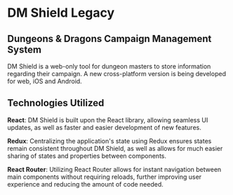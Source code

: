 # DM Shield Legacy

## Dungeons & Dragons Campaign Management System

DM Shield is a web-only tool for dungeon masters to store information regarding their campaign. 
A new cross-platform version is being developed for web, iOS and Android.

## Technologies Utilized

**React**: DM Shield is built upon the React library, allowing seamless UI updates, as well as faster
and easier development of new features.

**Redux**: Centralizing the application's state using Redux ensures states remain consistent throughout
DM Shield, as well as allows for much easier sharing of states and properties between components.

**React Router**: Utilizing React Router allows for instant navigation between main components without
requiring reloads, further improving user experience and reducing the amount of code needed.

